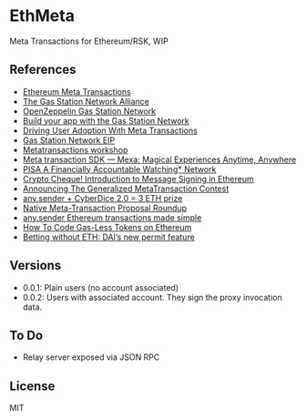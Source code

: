 # EthMeta

Meta Transactions for Ethereum/RSK, WIP

## References

- [Ethereum Meta Transactions](https://medium.com/@austin_48503/ethereum-meta-transactions-90ccf0859e84)
- [The Gas Station Network Alliance](https://medium.com/groundhog-network/the-gas-station-network-alliance-6fd543e7eca3)
- [OpenZeppelin Gas Station Network](https://gsn.openzeppelin.com)
- [Build your app with the Gas Station Network](https://blog.openzeppelin.com/build-your-app-with-the-gas-station-network/)
- [Driving User Adoption With Meta Transactions](https://medium.com/originprotocol/driving-user-adoption-with-meta-transactions-3539aa6c5ae3)
- [Gas Station Network EIP](https://github.com/ethereum/EIPs/blob/master/EIPS/eip-1613.md)
- [Metatransactions workshop](https://www.youtube.com/watch?v=GkCu0KtFK2k)
- [Meta transaction SDK — Mexa: Magical Experiences Anytime, Anywhere](https://medium.com/biconomy/mexa-magical-experiences-anytime-anywhere-7a9c0c364221)
- [PISA A Financially Accountable Watching* Network](https://docs.google.com/presentation/d/1ecIM6hZZLup9gGgpjORUcd09Vgl2qwGmOuUXYhhxtwI/edit#slide=id.g20b763e02be80df4_0)
- [Crypto Cheque! Introduction to Message Signing in Ethereum](https://medium.com/coinmonks/crypto-cheque-introduction-to-message-signing-in-ethereum-1d14c8c42e21)
- [Announcing The Generalized MetaTransaction Contest](https://medium.com/metamask/announcing-a-generalized-metatransaction-contest-abd4f321470b)
- [any.sender + CyberDice 2.0 = 3 ETH prize](https://medium.com/anydot/any-sender-cyberdice-2-0-3-eth-prize-efacf1419add)
- [Native Meta-Transaction Proposal Roundup](https://ethresear.ch/t/native-meta-transaction-proposal-roundup/7525/1)
- [any.sender Ethereum transactions made simple](https://www.anydot.dev/)
- [How To Code Gas-Less Tokens on Ethereum](https://hackernoon.com/how-to-code-gas-less-tokens-on-ethereum-43u3ew4)
- [Betting without ETH: DAI’s new permit feature](https://degens.medium.com/betting-without-eth-dais-new-permit-feature-5517293f3246)

## Versions

- 0.0.1: Plain users (no account associated)
- 0.0.2: Users with associated account. They sign the proxy invocation data. 

## To Do

- Relay server exposed via JSON RPC

## License

MIT

